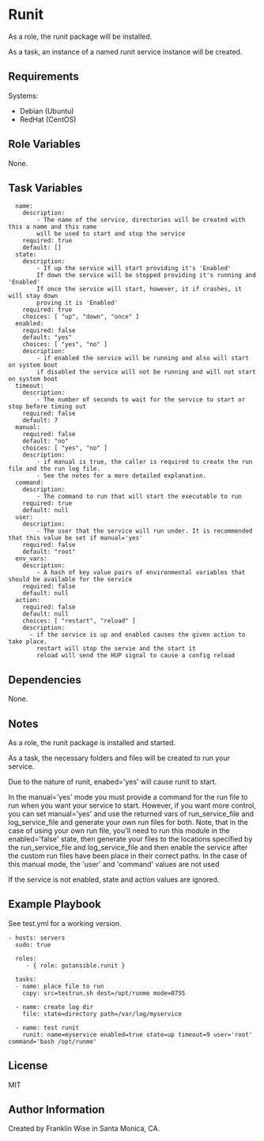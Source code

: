 Runit
=========

As a role, the runit package will be installed. 

As a task, an instance of a named runit service instance will be created.

Requirements
------------

Systems: 

* Debian (Ubuntu) 
* RedHat (CentOS) 

Role Variables
--------------

None.

Task Variables
--------------
```
  name:
    description:
        - The name of the service, directories will be created with this a name and this name
        will be used to start and stop the service
    required: true
    default: []
  state:
    description:
        - If up the service will start providing it's 'Enabled'
        If down the service will be stopped providing it's running and 'Enabled'
        If once the service will start, however, it if crashes, it will stay down
        proving it is 'Enabled'
    required: true
    choices: [ "up", "down", "once" ]
  enabled:
    required: false
    default: "yes"
    choices: [ "yes", "no" ]
    description:
        - if enabled the service will be running and also will start on system boot
        if disabled the service will not be running and will not start on system boot
  timeout:
    description:
        - The number of seconds to wait for the service to start or stop before timing out
    required: false
    default: 7
  manual:
    required: false
    default: "no"
    choices: [ "yes", "no" ]
    description:
        - if manual is true, the caller is required to create the run file and the run log file.
        - See the notes for a more detailed explanation.
  command:
    description:
        - The command to run that will start the executable to run
    required: true
    default: null
  user:
    description:
        - The user that the service will run under. It is recommended that this value be set if manual='yes'
    required: false
    default: "root"
  env_vars:
    description:
        - A hash of key value pairs of environmental variables that should be available for the service
    required: false
    default: null
  action:
    required: false
    default: null
    choices: [ "restart", "reload" ]
    description:
      - if the service is up and enabled causes the given action to take place.
        restart will stop the servie and the start it
        reload will send the HUP signal to cause a config reload
```

Dependencies
------------

None.


Notes
------------
As a role, the runit package is installed and started.

As a task, the necessary folders and files will be created to run your service.

Due to the nature of runit, enabed='yes' will cause runit to start.
	 
In the manual='yes' mode you must provide a command for the run file to run when you
want your service to start. However, if you want more control, you can set
manual='yes' and use the returned vars of run_service_file and log_service_file and
generate your own run files for both. Note, that in the case of using your own
run file, you'll need to run this module in the enabled='false' state, then generate your
files to the locations specified by the run_service_file and log_service_file and then enable
the service after the custom run files have been place in their correct paths. In the case
of this manual mode, the 'user' and 'command' values are not used

If the service is not enabled, state and action values are ignored.


Example Playbook
----------------
See test.yml for a working version.

    - hosts: servers
	  sudo: true

      roles:
         - { role: gotansible.runit }

	  tasks:
      - name: place file to run
        copy: src=testrun.sh dest=/opt/runme mode=0755

      - name: create log dir
        file: state=directory path=/var/log/myservice

      - name: test runit
        runit: name=myservice enabled=true state=up timeout=9 user='root' command='bash /opt/runme'


License
-------

MIT

Author Information
------------------

Created by Franklin Wise in Santa Monica, CA.

